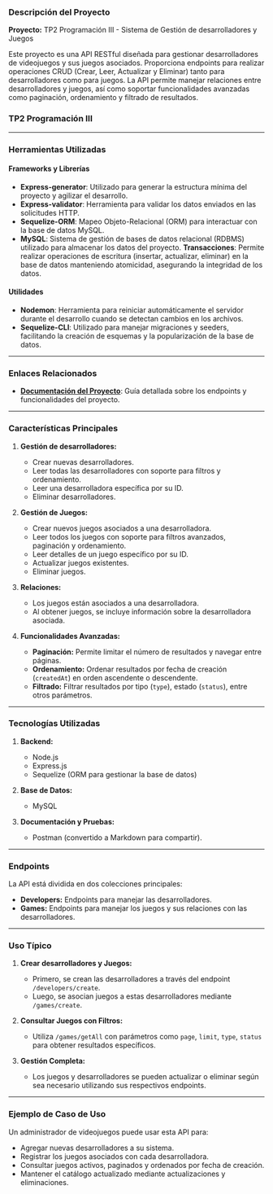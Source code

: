 ﻿### **Descripción del Proyecto**

**Proyecto:**  TP2 Programación III - Sistema de Gestión de desarrolladores y Juegos

Este proyecto es una API RESTful diseñada para gestionar desarrolladores de videojuegos y sus juegos asociados. Proporciona endpoints para realizar operaciones CRUD (Crear, Leer, Actualizar y Eliminar) tanto para desarrolladores como para juegos. La API permite manejar relaciones entre desarrolladores y juegos, así como soportar funcionalidades avanzadas como paginación, ordenamiento y filtrado de resultados.

### **TP2 Programación III**

----------

### **Herramientas Utilizadas**

#### **Frameworks y Librerías**

-   **Express-generator**: Utilizado para generar la estructura mínima del proyecto y agilizar el desarrollo.
-   **Express-validator**: Herramienta para validar los datos enviados en las solicitudes HTTP.
-   **Sequelize-ORM**: Mapeo Objeto-Relacional (ORM) para interactuar con la base de datos MySQL.
-   **MySQL**: Sistema de gestión de bases de datos relacional (RDBMS) utilizado para almacenar los datos del proyecto.
    **Transacciones**:  Permite realizar operaciones de escritura (insertar, actualizar, eliminar) en la base de datos manteniendo atomicidad, asegurando la integridad de los datos.
#### **Utilidades**

-   **Nodemon**: Herramienta para reiniciar automáticamente el servidor durante el desarrollo cuando se detectan cambios en los archivos.
-   **Sequelize-CLI**: Utilizado para manejar migraciones y seeders, facilitando la creación de esquemas y la popularización de la base de datos.

----------

### **Enlaces Relacionados**

-   **[Documentación del Proyecto](https://github.com/MateoBarbato/Tp2PrograIII/blob/main/Documentacion.md)**: Guía detallada sobre los endpoints y funcionalidades del proyecto.
----------

### **Características Principales**

1.  **Gestión de desarrolladores:**
    
    -   Crear nuevas desarrolladores.
    -   Leer todas las desarrolladores con soporte para filtros y ordenamiento.
    -   Leer una desarrolladora específica por su ID.
    -   Eliminar desarrolladores.
2.  **Gestión de Juegos:**
    
    -   Crear nuevos juegos asociados a una desarrolladora.
    -   Leer todos los juegos con soporte para filtros avanzados, paginación y ordenamiento.
    -   Leer detalles de un juego específico por su ID.
    -   Actualizar juegos existentes.
    -   Eliminar juegos.
3.  **Relaciones:**
    
    -   Los juegos están asociados a una desarrolladora.
    -   Al obtener juegos, se incluye información sobre la desarrolladora asociada.
4.  **Funcionalidades Avanzadas:**
    
    -   **Paginación:**  Permite limitar el número de resultados y navegar entre páginas.
    -   **Ordenamiento:**  Ordenar resultados por fecha de creación (`createdAt`) en orden ascendente o descendente.
    -   **Filtrado:**  Filtrar resultados por tipo (`type`), estado (`status`), entre otros parámetros.

----------

### **Tecnologías Utilizadas**

1.  **Backend:**
    
    -   Node.js
    -   Express.js
    -   Sequelize (ORM para gestionar la base de datos)
2.  **Base de Datos:**
    
    -   MySQL
3.  **Documentación y Pruebas:**
    
    -   Postman (convertido a Markdown para compartir).

----------

### **Endpoints**

La API está dividida en dos colecciones principales:

-   **Developers:**  Endpoints para manejar las desarrolladores.
-   **Games:**  Endpoints para manejar los juegos y sus relaciones con las desarrolladores.

----------

### **Uso Típico**

1.  **Crear desarrolladores y Juegos:**
    
    -   Primero, se crean las desarrolladores a través del endpoint  `/developers/create`.
    -   Luego, se asocian juegos a estas desarrolladores mediante  `/games/create`.
2.  **Consultar Juegos con Filtros:**
    
    -   Utiliza  `/games/getAll`  con parámetros como  `page`,  `limit`,  `type`,  `status`  para obtener resultados específicos.
3.  **Gestión Completa:**
    
    -   Los juegos y desarrolladores se pueden actualizar o eliminar según sea necesario utilizando sus respectivos endpoints.

----------

### **Ejemplo de Caso de Uso**

Un administrador de videojuegos puede usar esta API para:

-   Agregar nuevas desarrolladores a su sistema.
-   Registrar los juegos asociados con cada desarrolladora.
-   Consultar juegos activos, paginados y ordenados por fecha de creación.
-   Mantener el catálogo actualizado mediante actualizaciones y eliminaciones.
